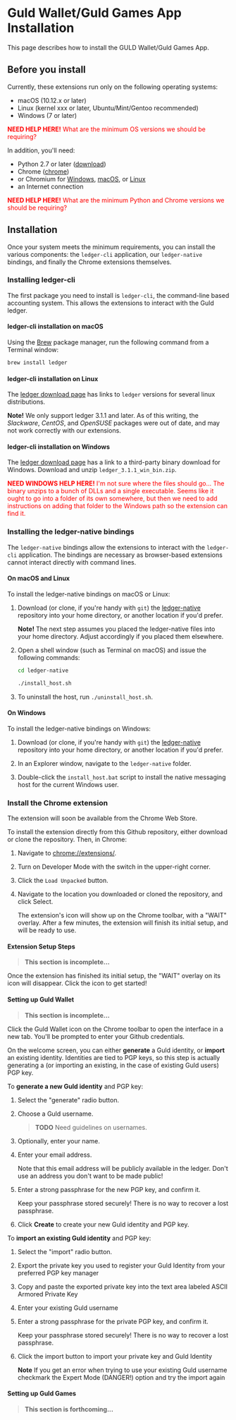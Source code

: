 # Guld Wallet/Guld Games App Installation

This page describes how to install the GULD Wallet/Guld Games App.

## Before you install

Currently, these extensions run only on the following operating systems:

- macOS (10.12.x or later)
- Linux (kernel xxx or later, Ubuntu/Mint/Gentoo recommended)
- Windows (7 or later)

<p style="color:red"><b>NEED HELP HERE!</b> What are the minimum OS versions we should be requiring?</p>

In addition, you'll need:

- Python 2.7 or later ([download](https://www.python.org/downloads))
- Chrome ([chrome](https://www.google.com/chrome))
- or Chromium for [Windows](https://chromium.woolyss.com/download/#windows), [macOS](https://chromium.woolyss.com/download/#mac), or [Linux](https://chromium.woolyss.com/download/#linux)
- an Internet connection

<p style="color:red"><b>NEED HELP HERE!</b> What are the minimum Python and Chrome versions we should be requiring?</p>

## Installation

Once your system meets the minimum requirements, you can install the various components: the `ledger-cli` application, our `ledger-native` bindings, and finally the Chrome extensions themselves.

### Installing ledger-cli

The first package you need to install is `ledger-cli`, the command-line based accounting system. This allows the extensions to interact with the Guld ledger.

#### ledger-cli installation on macOS

Using the [Brew](https://brew.sh) package manager, run the following command from a Terminal window:

```bash
brew install ledger
```

#### ledger-cli installation on Linux

The [ledger download page](https://www.ledger-cli.org/download.html) has links to `ledger` versions for several linux distributions.

**Note!** We only support ledger 3.1.1 and later. As of this writing, the *Slackware*, *CentOS*, and *OpenSUSE* packages were out of date, and may not work correctly with our extensions.

#### ledger-cli installation on Windows

The [ledger download page](https://www.ledger-cli.org/download.html) has a link to a third-party binary download for Windows. Download and unzip `ledger_3.1.1_win_bin.zip`.

<p style="color:red"><b>NEED WINDOWS HELP HERE!</b> I'm not sure where the files should go... The binary unzips to a bunch of DLLs and a single executable. Seems like it ought to go into a folder of its own somewhere, but then we need to add instructions on adding that folder to the Windows path so the extension can find it.</p>

### Installing the ledger-native bindings

The `ledger-native` bindings allow the extensions to interact with the `ledger-cli` application. The bindings are necessary as browser-based extensions cannot interact directly with command lines.

#### On macOS and Linux

To install the ledger-native bindings on macOS or Linux:

1. Download (or clone, if you're handy with `git`) the [ledger-native](https://github.com/guldcoin/ledger-native) repository into your home directory, or another location if you'd prefer.

    **Note!** The next step assumes you placed the ledger-native files into your home directory. Adjust accordingly if you placed them elsewhere.

1. Open a shell window (such as Terminal on macOS) and issue the following commands:

    ```bash
    cd ledger-native

    ./install_host.sh
    ```

1. To uninstall the host, run `./uninstall_host.sh`.

#### On Windows

To install the ledger-native bindings on Windows:

1. Download (or clone, if you're handy with `git`) the [ledger-native](https://github.com/guldcoin/ledger-native) repository into your home directory, or another location if you'd prefer.

1. In an Explorer window, navigate to the `ledger-native` folder.

1. Double-click the `install_host.bat` script to install the native messaging host for the current Windows user.

### Install the Chrome extension

The extension will soon be available from the Chrome Web Store.

To install the extension directly from this Github repository, either download or clone the repository. Then, in Chrome:

1. Navigate to [chrome://extensions/](chrome://extensions/).

1. Turn on Developer Mode with the switch in the upper-right corner.

1. Click the `Load Unpacked` button.

1. Navigate to the location you downloaded or cloned the repository, and click Select.

    The extension's icon will show up on the Chrome toolbar, with a "WAIT" overlay. After a few minutes, the extension will finish its initial setup, and will be ready to use.

#### Extension Setup Steps

> **This section is incomplete...**

Once the extension has finished its initial setup, the "WAIT" overlay on its icon will disappear. Click the icon to get started!

#### Setting up Guld Wallet

> **This section is incomplete...**

Click the Guld Wallet icon on the Chrome toolbar to open the interface in a new tab. You'll be prompted to enter your Github credentials.

On the welcome screen, you can either **generate** a Guld identity, or **import** an existing identity. Identities are tied to PGP keys, so this step is actually generating a (or importing an existing, in the case of existing Guld users) PGP key.

To **generate a new Guld identity** and PGP key:

1. Select the "generate" radio button.

1. Choose a Guld username.

    > **TODO** Need guidelines on usernames.

1. Optionally, enter your name.

1. Enter your email address.

    Note that this email address will be publicly available in the ledger. Don't use an address you don't want to be made public!

1. Enter a strong passphrase for the new PGP key, and confirm it.

    Keep your passphrase stored securely! There is no way to recover a lost passphrase.

1. Click **Create** to create your new Guld identity and PGP key.

To **import an existing Guld identity** and PGP key:

1. Select the "import" radio button.

1. Export the private key you used to register your Guld Identity from your preferred PGP key manager

1. Copy and paste the exported private key into the text area labeled ASCII Armored Private Key

1. Enter your existing Guld username

1. Enter a strong passphrase for the private PGP key, and confirm it.

    Keep your passphrase stored securely! There is no way to recover a lost passphrase.
    
1. Click the import button to import your private key and Guld Identity

   **Note** If you get an error when trying to use your existing Guld username checkmark the Expert Mode (DANGER!) option and try the import again

#### Setting up Guld Games

> **This section is forthcoming...**
